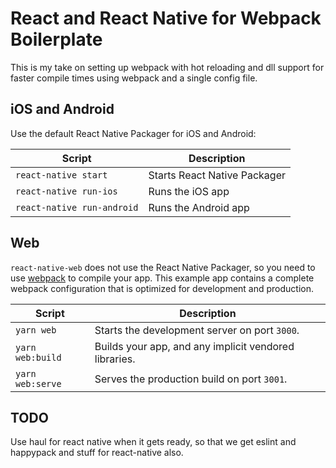 # React and React Native for Webpack Boilerplate

This is my take on setting up webpack with hot reloading and dll support for faster compile times using webpack and a single config file.

## iOS and Android

Use the default React Native Packager for iOS and Android:

Script | Description
---|---
`react-native start` | Starts React Native Packager
`react-native run-ios` | Runs the iOS app
`react-native run-android` | Runs the Android app


## Web

`react-native-web` does not use the React Native Packager, so you need to use [webpack](https://webpack.github.io/) to compile your app. This example app contains a complete webpack configuration that is optimized for development and production.

Script | Description
---|---
`yarn web` | Starts the development server on port `3000`.
`yarn web:build` | Builds your app, and any implicit vendored libraries.
`yarn web:serve` | Serves the production build on port `3001`.

## TODO

Use haul for react native when it gets ready, so that we get eslint and happypack and stuff for react-native also.
